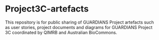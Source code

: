 # Project3C-artefacts
This repository is for public sharing of GUARDIANS Project artefacts such as user stories, project documents and diagrams for GUARDIANS Project 3C coordinated by QIMRB and Australian BioCommons.
